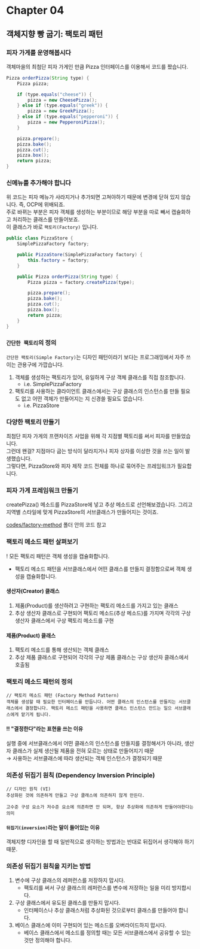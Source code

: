 # Chapter 04

## 객체지향 빵 굽기: 팩토리 패턴

### 피자 가게를 운영해봅시다

객체마을의 최첨단 피자 가게인 만큼 Pizza 인터페이스를 이용해서 코드를 짰습니다.

```java
Pizza orderPizza(String type) {
    Pizza pizza;

    if (type.equals("cheese")) {
        pizza = new CheesePizza();
    } else if (type.equals("greek")) {
        pizza = new GreekPizza();
    } else if (type.equals("pepperoni")) {
        pizza = new PepperoniPizza();
    }

    pizza.prepare();
    pizza.bake();
    pizza.cut();
    pizza.box();
    return pizza;
}
```

### 신메뉴를 추가해야 합니다

위 코드는 피자 메뉴가 사라지거나 추가되면 고쳐야하기 때문에 변경에 닫혀 있지 않습니다. 즉, OCP에 위배되죠.\
주로 바뀌는 부분은 피자 객체를 생성하는 부분이므로 해당 부분을 따로 빼서 캡슐화하고 처리하는 클래스를 만들어보죠.\
이 클래스가 바로 `팩토리(Factory)` 입니다.

```java
public class PizzaStore {
    SimplePizzaFactory factory;

    public PizzaStore(SimplePizzaFactory factory) {
        this.factory = factory;
    }

    public Pizza orderPizza(String type) {
        Pizza pizza = factory.createPizza(type);

        pizza.prepare();
        pizza.bake();
        pizza.cut();
        pizza.box();
        return pizza;
    }
}
```

### `간단한 팩토리`의 정의

`간단한 팩토리(Simple Factory)`는 디자인 패턴이라기 보다는 프로그래밍에서 자주 쓰이는 관용구에 가깝습니다.

1. 객체를 생성하는 팩토리가 있어, 유일하게 구상 객체 클래스를 직접 참조합니다.
    - i.e. SimplePizzaFactory
2. 팩토리를 사용하는 클라이언트 클래스에서는 구상 클래스의 인스턴스를 만들 필요도 없고 어떤 객체가 만들어지는 지 신경쓸 필요도 없습니다.
    - i.e. PizzaStore

### 다양한 팩토리 만들기

최첨단 피자 가게의 프랜차이즈 사업을 위해 각 지점별 팩토리를 써서 피자를 만들었습니다.\
그런데 왠걸? 지점마다 굽는 방식이 달라지거나 피자 상자를 이상한 것을 쓰는 일이 발생했습니다.\
그렇다면, PizzaStore와 피자 제작 코드 전체를 하나로 묶어주는 프레임워크가 필요합니다.

### 피자 가게 프레임워크 만들기

createPizza() 메소드를 PizzaStore에 넣고 추상 메소드로 선언해보겠습니다. 그리고 지역별 스타일에 맞게 PizzaStore의 서브클래스가 만들어지는 것이죠.

[codes/factory-method](./codes/factory-method) 폴더 안의 코드 참고

### 팩토리 메소드 패턴 살펴보기

! 모든 팩토리 패턴은 객체 생성을 캡슐화합니다.

- 팩토리 메소드 패턴을 서브클래스에서 어떤 클래스를 만들지 결정함으로써 객체 생성을 캡슐화합니다.

#### 생산자(Creator) 클래스

1. 제품(Product)를 생산하려고 구현하는 팩토리 메소드를 가지고 있는 클래스
2. 추상 생산자 클래스로 구현되어 팩토리 메소드(추상 메소드)를 가지며 각각의 구상 생산자 클래스에서 구상 팩토리 메소드를 구현

#### 제품(Product) 클래스

1. 팩토리 메소드를 통해 생산되는 객체 클래스
2. 추상 제품 클래스로 구현되어 각각의 구상 제품 클래스는 구상 생산자 클래스에서 호출됨

### 팩토리 메소드 패턴의 정의

```text
// 팩토리 메소드 패턴 (Factory Method Pattern)
객체를 생성할 때 필요한 인터페이스를 만듭니다. 어떤 클래스의 인스턴스를 만들지는 서브클래스에서 결정합니다. 팩토리 메소드 패턴을 사용하면 클래스 인스턴스 만드는 일으 서브클래스에게 맡기게 됩니다.
```

#### !! "결정한다"라는 표현을 쓰는 이유

실행 중에 서브클래스에서 어떤 클래스의 인스턴스를 만들지를 결정해서가 아니라, 생산자 클래스가 실제 생산될 제품을 전혀 모르는 상태로 만들어지기 때문\
&rarr; 사용하는 서브클래스에 따라 생산되는 객체 인스턴스가 결정되기 때문

### 의존성 뒤집기 원칙 (Dependency Inversion Principle)

```text
// 디자인 원칙 (VI)
추상화된 것에 의존하게 만들고 구상 클래스에 의존하지 않게 만든다.

고수준 구성 요소가 저수준 요소에 의존하면 안 되며, 항상 추상화에 의존하게 만들어야한다는 의미
```

#### `뒤집기(inversion)`라는 말이 들어있는 이유

객체지향 디자인을 할 때 일반적으로 생각하는 방법과는 반대로 뒤집어서 생각해야 하기 때문.

### 의존성 뒤집기 원칙을 지키는 방법

1. 변수에 구상 클래스의 레퍼런스를 저장하지 맙시다.
    - 팩토리를 써서 구상 클래스의 레퍼런스를 변수에 저장하는 일을 미리 방지합시다.
2. 구상 클래스에서 유도된 클래스를 만들지 맙시다.
    - 인터페이스나 추상 클래스처럼 추상화된 것으로부터 클래스를 만들어야 합니다.
3. 베이스 클래스에 이미 구현되어 있는 메소드를 오버라이드하지 맙시다.
    - 베이스 클래스에서 메소드를 정의할 때는 모든 서브클래스에서 공유할 수 있는 것만 정의해야 합니다.


<!-- 
    •            Meanwhile, back at the PizzaStore...
    •            Ensuring consistency in your ingredients
    •            Families of ingredients...
    •            Building the ingredient factories
    •            Building the New York ingredient factory
    •            Reworking the pizzas...
    •            Reworking the pizzas, continued...
    •            Revisiting our pizza stores
    •            What have we done?
    •            More pizza for Ethan and Joel...
    •            From here things change, because we are using an ingredient factory
    •            Abstract Factory Pattern defined
    •            Factory Method and Abstract Factory compared
    •            Tools for your Design Toolbox
    •            A very dependent PizzaStore
-->